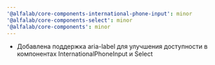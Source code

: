 ```yaml
---
'@alfalab/core-components-international-phone-input': minor
'@alfalab/core-components-select': minor
'@alfalab/core-components': minor
---
```


- Добавлена поддержка aria-label для улучшения доступности в компонентах InternationalPhoneInput и Select
